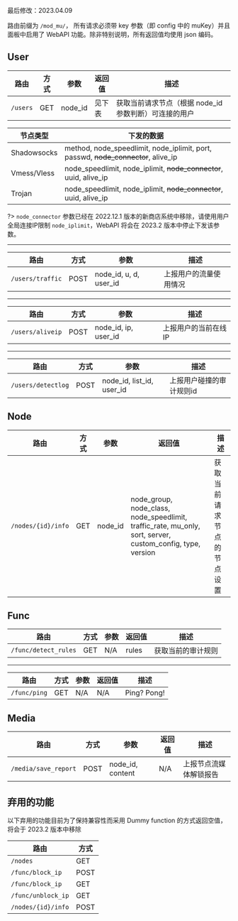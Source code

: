 最后修改：2023.04.09

路由前缀为 `/mod_mu/`， 所有请求必须带 key 参数（即 config 中的 muKey）并且面板中启用了 WebAPI 功能。除非特别说明，所有返回值均使用 json 编码。

## User

路由 | 方式 | 参数 | 返回值 |描述
-----|------|-----|-------|----
`/users` | GET | node_id | 见下表 | 获取当前请求节点（根据 node_id 参数判断）可连接的用户

节点类型 | 下发的数据
--------|--------
Shadowsocks | method, node_speedlimit, node_iplimit, port, passwd, ~~node_connector~~, alive_ip
Vmess/Vless  | node_speedlimit, node_iplimit, ~~node_connector~~, uuid, alive_ip
Trojan | node_speedlimit, node_iplimit, ~~node_connector~~, uuid, alive_ip

?> `node_connector` 参数已经在 2022.12.1 版本的新商店系统中移除，请使用用户全局连接IP限制 `node_iplimit`，WebAPI 将会在 2023.2 版本中停止下发该参数。

---
路由 | 方式 | 参数 | 描述
-----|------|-----|-------
`/users/traffic` | POST | node_id, u, d, user_id | 上报用户的流量使用情况

---
路由 | 方式 | 参数 | 描述
-----|------|-----|-------
`/users/aliveip` | POST | node_id, ip, user_id | 上报用户的当前在线IP

---
路由 | 方式 | 参数 | 描述
-----|------|-----|-------
`/users/detectlog` | POST | node_id, list_id, user_id | 上报用户碰撞的审计规则id

## Node

路由 | 方式 | 参数 | 返回值 |描述
-----|------|-----|-------|----
`/nodes/{id}/info` | GET | node_id | node_group, node_class, node_speedlimit, traffic_rate, mu_only, sort, server, custom_config, type, version | 获取当前请求节点的节点设置

## Func

路由 | 方式 | 参数 | 返回值 |描述
-----|------|-----|-------|----
`/func/detect_rules` | GET | N/A | rules | 获取当前的审计规则

---
路由 | 方式 | 参数 | 返回值 |描述
-----|------|-----|-------|----
`/func/ping` | GET | N/A | N/A | Ping? Pong!

## Media

路由 | 方式 | 参数 | 返回值 |描述
-----|------|-----|-------|----
`/media/save_report` | POST | node_id, content | N/A | 上报节点流媒体解锁报告


## 弃用的功能

以下弃用的功能目前为了保持兼容性而采用 Dummy function 的方式返回空值，将会于 2023.2 版本中移除

路由 | 方式 
-----|------
`/nodes` | GET 
`/func/block_ip` | POST 
`/func/block_ip` | GET 
`/func/unblock_ip` | GET 
`/nodes/{id}/info` | POST 

